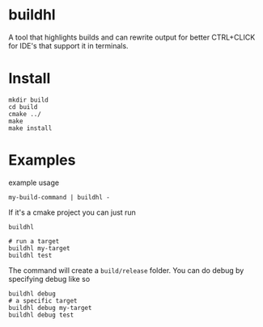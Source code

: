 # buildhl

A tool that highlights builds and can rewrite output for better CTRL+CLICK
for IDE's that support it in terminals.

# Install

```
mkdir build
cd build
cmake ../
make
make install
```

# Examples

example usage

```
my-build-command | buildhl -
```

If it's a cmake project you can just run


```
buildhl

# run a target
buildhl my-target
buildhl test
```

The command will create a `build/release` folder. You can do debug by specifying
debug like so

```
buildhl debug
# a specific target
buildhl debug my-target
buildhl debug test
```
